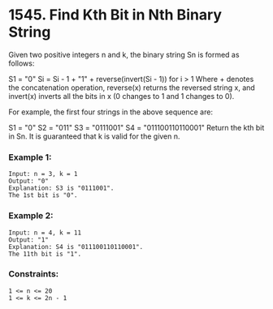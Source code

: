 # 1545. Find Kth Bit in Nth Binary String

Given two positive integers n and k, the binary string Sn is formed as follows:

S1 = "0"
Si = Si - 1 + "1" + reverse(invert(Si - 1)) for i > 1
Where + denotes the concatenation operation, reverse(x) returns the reversed string x, and invert(x) inverts all the bits in x (0 changes to 1 and 1 changes to 0).

For example, the first four strings in the above sequence are:

S1 = "0"
S2 = "011"
S3 = "0111001"
S4 = "011100110110001"
Return the kth bit in Sn. It is guaranteed that k is valid for the given n.

 

### Example 1:
```
Input: n = 3, k = 1
Output: "0"
Explanation: S3 is "0111001".
The 1st bit is "0".
```
### Example 2:
```
Input: n = 4, k = 11
Output: "1"
Explanation: S4 is "011100110110001".
The 11th bit is "1".
```

### Constraints:
```
1 <= n <= 20
1 <= k <= 2n - 1
```
